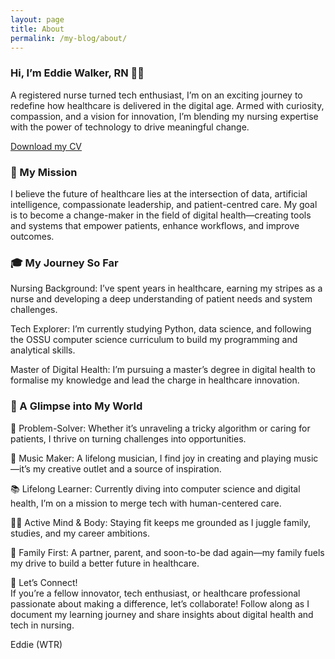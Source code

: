 ```yaml
---
layout: page
title: About
permalink: /my-blog/about/
---
```



### Hi, I’m Eddie Walker, RN 👨‍⚕️ <br>
A registered nurse turned tech enthusiast, I’m on an exciting journey to redefine how healthcare is delivered in the digital age. Armed with curiosity, compassion, and a vision for innovation, I’m blending my nursing expertise with the power of technology to drive meaningful change.  

[Download my CV](https://walkertetrisranger.github.io/my-blog/assets/pdf/EdwardWalker_CV.pdf)  
  
### 🚀 My Mission<br>
I believe the future of healthcare lies at the intersection of data, artificial intelligence, compassionate leadership, and patient-centred care. My goal is to become a change-maker in the field of digital health—creating tools and systems that empower patients, enhance workflows, and improve outcomes.

### 🎓 My Journey So Far<br>
Nursing Background: I’ve spent years in healthcare, earning my stripes as a nurse and developing a deep understanding of patient needs and system challenges.  

Tech Explorer: I’m currently studying Python, data science, and following the OSSU computer science curriculum to build my programming and analytical skills.  

Master of Digital Health: I’m pursuing a master’s degree in digital health to formalise my knowledge and lead the charge in healthcare innovation.  


### 🌟 A Glimpse into My World<br>  
  
🧠 Problem-Solver: Whether it’s unraveling a tricky algorithm or caring for patients, I thrive on turning challenges into opportunities.  
  
🎵 Music Maker: A lifelong musician, I find joy in creating and playing music—it’s my creative outlet and a source of inspiration.  
  
📚 Lifelong Learner: Currently diving into computer science and digital health, I’m on a mission to merge tech with human-centered care.  
  
🏋️‍♂️ Active Mind & Body: Staying fit keeps me grounded as I juggle family, studies, and my career ambitions.  
  
🏡 Family First: A partner, parent, and soon-to-be dad again—my family fuels my drive to build a better future in healthcare.  
  
  
🤝 Let’s Connect!<br>
If you’re a fellow innovator, tech enthusiast, or healthcare professional passionate about making a difference, let’s collaborate! Follow along as I document my learning journey and share insights about digital health and tech in nursing.  


Eddie (WTR)   
